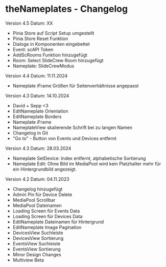 # theNameplates - Changelog

Version 4.5
Datum: XX
- Pinia Store auf Script Setup umgestellt
- Pinia Store Reset Funktion
- Dialoge in Komponenten eingebettet
- Event: scAPI Token
- AddScRooms Funktion hinzugefügt
- Room: Select SlideCrew Room hinzugefügt
- Nameplate: SlideCrewModus

Version 4.4
Datum: 11.11.2024
- Nameplate iFrame Größen für Seitenverhältnisse angepasst

Version 4.3
Datum: 14.10.2024
- David + Sepp <3
- EditNameplate Orientation
- EditNameplate Borders
- Nameplate iFrame
- NameplateView skalierende Schrift bei zu langen Namen
- Changelog in Git
- "Go to" - Button von Events und Devices entfernt

Version 4.3
Datum: 28.03.2024
- Nameplate SetDevice: Index entfernt, alphabetische Sortierung
- Nameplate Edit: Ohne Bild im MediaPool wird kein Platzhalter mehr für ein Hintergrundbild angezeigt.  

Version 4.2
Datum: 04.11.2023
- Changelog hinzugefügt
- Admin Pin für Device Delete
- MediaPool Scrollbar
- MediaPool Dateinamen
- Loading Screen für Events Data
- Loading Screen für Devices Data
- EditNameplate Dateinamen für Hintergrund
- EditNameplate Image Pagination
- DevicesView Suchleiste
- DevicesView Sortierung
- EventsView Suchleiste
- EventsView Sortierung
- Minor Design Changes
- Multiview Beta
